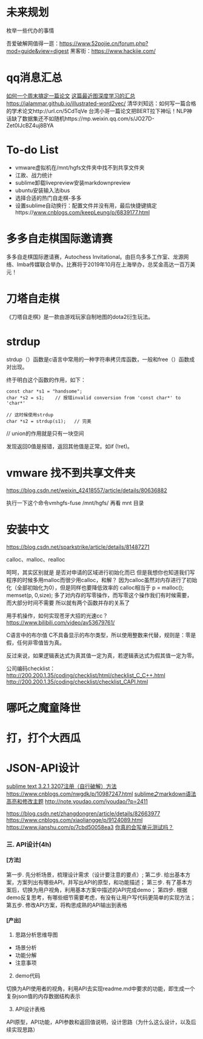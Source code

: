 # 未来规划

枚举一些代办的事情

吾爱破解网值得一逛：https://www.52pojie.cn/forum.php?mod=guide&view=digest
黑客街：https://www.hackjie.com/

# qq消息汇总
[如何一个周末搞定一篇论文](https://mp.weixin.qq.com/s/IS8IgwYqIlAocbNL9r1M8A)
[这篇最近图深度学习的汇总](https://mp.weixin.qq.com/s/4K-RCRIrfAxinGgDJbIxcw)
https://jalammar.github.io/illustrated-word2vec/
清华刘知远：如何写一篇合格的学术论文http://url.cn/5CdTqVe
台湾小哥一篇论文把BERT拉下神坛！NLP神话缺了数据集还不如随机https://mp.weixin.qq.com/s/JO27D-Zet0IJcBZ4uj8BYA

# To-do List
- vmware虚拟机在/mnt/hgfs文件夹中找不到共享文件夹
- 江故、战力统计
- sublime卸载livepreview安装markdownpreview
- ubuntu安装输入法ibus
- 选择合适的热门自走棋-多多
- 设置sublime自动换行：配置文件并没有用，最后快捷键搞定https://www.cnblogs.com/keepLeung/p/6839177.html

# 多多自走棋国际邀请赛
多多自走棋国际邀请赛，Autochess Invitational。由巨鸟多多工作室、龙源网络、Imba传媒联合举办。比赛将于2019年10月在上海举办，总奖金高达一百万美元！

# 刀塔自走棋
《刀塔自走棋》是一款由游戏玩家自制地图的dota2衍生玩法。

# strdup 
strdup（）函数是c语言中常用的一种字符串拷贝库函数，一般和free（）函数成对出现。

终于明白这个函数的作用，如下：
```
const char *s1 = "handsome";
char *s2 = s1;    // 报错invalid conversion from 'const char*' to 'char*'

// 这时候使用strdup
char *s2 = strdup(s1);   // 完美
```

// union的作用就是只有一块空间

发现返回0值是报错，返回其他值是正常。如if (!ret)。


# vmware 找不到共享文件夹
https://blog.csdn.net/weixin_42418557/article/details/80636882

执行一下这个命令vmhgfs-fuse /mnt/hgfs/  再看 mnt 目录

# 安装中文
https://blog.csdn.net/sparkstrike/article/details/81487271


calloc、malloc、realloc

呵呵，其实区别就是
是否对申请的区域进行初始化而已
但是我想你也知道我们写程序的时候多用malloc而很少用calloc，和解？
因为calloc虽然对内存进行了初始化（全部初始化为0），但是同样也要降低效率的
calloc相当于
p = malloc();
memset(p, 0,size);
多了对内存的写零操作，而写零这个操作我们有时候需要，而大部分时间不需要
所以就有两个函数并存的关系了


用手机操作，如何实现苍牙大招的光速cc？https://www.bilibili.com/video/av53679761/



C语言中的布尔值
C不具备显示的布尔类型，所以使用整数来代替，规则是：零是假，任何非零值皆为真。

反过来说，如果逻辑表达式为真其值一定为真，若逻辑表达式为假其值一定为零。


公司编码checklist：http://200.200.1.35/coding/checklist/html/checklist_C_C++.html
http://200.200.1.35/coding/checklist/checklist_CAPI.html


# 哪吒之魔童降世
# 打，打个大西瓜


# JSON-API设计
[sublime text 3.2.1 3207注册（自行破解）方法](https://www.jianshu.com/p/1dc6ca5b9175)
https://www.cnblogs.com/nwgdk/p/10987247.html
[sublime之markdown语法高亮和修改主题](https://www.jianshu.com/p/2a4267e1bae8)
http://note.youdao.com/iyoudao/?p=2411


https://blog.csdn.net/zhangdongren/article/details/82663977
https://www.cnblogs.com/xiaoliangge/p/9124089.html
https://www.jianshu.com/p/7cbd50058ea3
[你真的会写单元测试吗？](https://www.jianshu.com/p/e5ac60af4198)



### 三. API设计(4h)

#### [方法]

  第一步. 先分析场景，梳理设计需求（设计要注意的要点）;
  第二步. 给出基本方案，方案列出有哪些API，并写出API的原型，和功能描述；
  第三步. 有了基本方案后，切换为用户视角，利用基本方案中描述的API完成demo；
  第四步. 根据demo反复思考，有哪些细节需要考虑，有没有让用户写代码更简单的实现方法；
  第五步. 修改API方案，将构思成熟的API输出到表格

#### [产出]

1. 思路分析思维导图

  * 场景分析
  * 功能分解
  * 注意事项

2. demo代码

  切换为API使用者的视角，利用API去实现readme.md中要求的功能，即生成一个复杂json值的内存数据结构表示

3. API设计表格

  API原型，API功能，API参数和返回值说明，设计思路（为什么这么设计，以及后续实现思路）